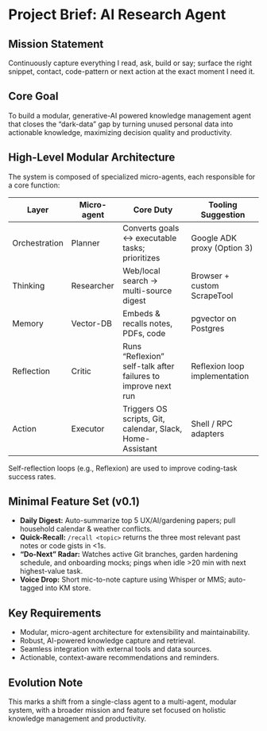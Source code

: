 # Project Brief: AI Research Agent

## Mission Statement

Continuously capture everything I read, ask, build or say; surface the right snippet, contact, code-pattern or next action at the exact moment I need it.

## Core Goal

To build a modular, generative-AI powered knowledge management agent that closes the “dark-data” gap by turning unused personal data into actionable knowledge, maximizing decision quality and productivity.

## High-Level Modular Architecture

The system is composed of specialized micro-agents, each responsible for a core function:

| Layer           | Micro-agent   | Core Duty                                                      | Tooling Suggestion                |
|-----------------|--------------|----------------------------------------------------------------|-----------------------------------|
| Orchestration   | Planner      | Converts goals ↔ executable tasks; prioritizes                 | Google ADK proxy (Option 3)       |
| Thinking        | Researcher   | Web/local search → multi-source digest                         | Browser + custom ScrapeTool       |
| Memory          | Vector-DB    | Embeds & recalls notes, PDFs, code                             | pgvector on Postgres              |
| Reflection      | Critic       | Runs “Reflexion” self-talk after failures to improve next run  | Reflexion loop implementation     |
| Action          | Executor     | Triggers OS scripts, Git, calendar, Slack, Home-Assistant      | Shell / RPC adapters              |

Self-reflection loops (e.g., Reflexion) are used to improve coding-task success rates.

## Minimal Feature Set (v0.1)

- **Daily Digest:** Auto-summarize top 5 UX/AI/gardening papers; pull household calendar & weather conflicts.
- **Quick-Recall:** `/recall <topic>` returns the three most relevant past notes or code gists in <1s.
- **“Do-Next” Radar:** Watches active Git branches, garden hardening schedule, and onboarding mocks; pings when idle >20 min with next highest-value task.
- **Voice Drop:** Short mic-to-note capture using Whisper or MMS; auto-tagged into KM store.

## Key Requirements

- Modular, micro-agent architecture for extensibility and maintainability.
- Robust, AI-powered knowledge capture and retrieval.
- Seamless integration with external tools and data sources.
- Actionable, context-aware recommendations and reminders.

## Evolution Note

This marks a shift from a single-class agent to a multi-agent, modular system, with a broader mission and feature set focused on holistic knowledge management and productivity.
